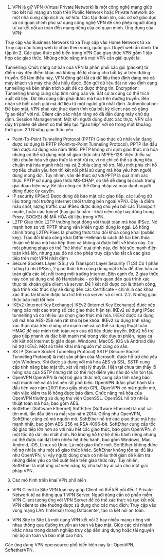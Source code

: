 1. VPN là gì?
VPN (Virtual Private Network) là một công nghệ mạng giúp tạo kết nối mạng an toàn trên Public Network hoặc Private Network do một nhà cung cấp dịch vụ sở hữu. Các tập đoàn lớn, các cơ sở giáo dục và cơ quan chính phủ sử dụng công nghệ VPN để cho phép người dùng từ xa kết nối an toàn đến mạng riêng của cơ quan mình. Ứng dụng của VPN:

Truy cập vào Business Network từ xa
Truy cập vào Home Network từ xa
Truy cập các trang web bị chặn theo vùng, quốc gia.
Duyệt web ẩn danh
Tải tập tin
2. Các giao thức phổ biến trong VPN
Các giao thức VPN gồm 1 tập hợp các giao thức. Những chức năng mà mọi VPN cần giải quyết là:

Tunnelling: Chức năng cơ bản của VPN là phân phối các gói (packet) từ điểm này đến điểm khác mà không để lộ chúng cho bất kỳ ai trên đường truyền. Để làm điều này, VPN đóng gói tất cả dữ liệu theo định dạng mà cả máy khách và máy chủ đều hiểu được. Bên gửi dữ liệu đặt nó vào định dạng tunnelling và bên nhận trích xuất để có được thông tin.
Encryption: Tunnelling không cung cấp tính năng bảo vệ. Bất cứ ai cũng có thể trích xuất dữ liệu. Dữ liệu cũng cần phải được mã hóa trên đường truyền. Bên nhận sẽ biết cách giải mã dữ liệu từ một người gửi nhất định.
Authentication: Để bảo mật, VPN phải xác thực danh tính của bất kỳ client nào cố gắng “giao tiếp” với nó. Client cần xác nhận rằng nó đã đến đúng máy chủ dự định.
Session Managerment: Một khi người dùng được xác thực, VPN cần duy trì phiên để client có thể tiếp tục “giao tiếp” với nó trong một khoảng thời gian.
2.1 Những giao thức yếu
- Point-To-Point Tunneling Protocol (PPTP) Giao thức cũ nhất vẫn đang được sử dụng là PPTP (Point-to-Point Tunneling Protocol). PPTP lần đầu tiên được sử dụng vào năm 1995. PPTP không chỉ định giao thức mã hóa nhưng có thể sử dụng một số giao thức như MPPE-128. Việc thiếu sự tiêu chuẩn hóa về giao thức là một rủi ro, vì nó chỉ có thể sử dụng tiêu chuẩn mã hóa mạnh nhất mà cả 2 phía cùng hỗ trợ. Nếu một phía chỉ hỗ trợ tiêu chuẩn yếu hơn thì kết nối phải sử dụng mã hóa yếu hơn người dùng mong đợi. Tuy nhiên, vấn đề thực sự với PPTP là quá trình xác thực. PPTP sử dụng giao thức MS-CHAP, có thể dễ dàng bị crack trong giai đoạn hiện nay. Kẻ tấn công có thể đăng nhập và mạo danh người dùng được ủy quyền.
- IP security (IPSec) Được dùng để bảo mật các giao tiếp, các luồng dữ liệu trong môi trường Internet (môi trường bên ngoài VPN). Đây là điểm mấu chốt, lượng traffic qua IPSec được dùng chủ yếu bởi các Transport mode, hoặc các tunnel (hay gọi là hầm - khái niệm này hay dùng trong Proxy, SOCKS) để MÃ HÓA dữ liệu trong VPN.
- L2TP Giao thức L2TP thường hoạt động với thuật toán mã hóa IPSec. Nó mạnh hơn so với PPTP nhưng vẫn khiến người dùng lo ngại. Lỗ hổng chính trong L2TP/IPSec là phương thức trao đổi khóa công khai (public key). Trao đổi khóa công khai Diffie-Hellman là cách để hai bên thỏa thuận về khóa mã hóa tiếp theo và không ai được biết về khóa này. Có một phương pháp có thể “bẻ khóa” quá trình này, đòi hỏi sức mạnh điện toán khá lớn, nhưng sau đó nó cho phép truy cập vào tất cả các giao tiếp trên một VPN nhất định
- Secure Sockets Layer (SSL) và Transport Layer Security (TLS) Có 1 phần tương tự như IPSec, 2 giao thức trên cũng dùng mật khẩu để đảm bảo an toàn giữa các kết nối trong môi trường Internet. Bên cạnh đó, 2 giao thức này còn sử dụng chế độ Handshake - có liên quan đến quá trình xác thực tài khoản giữa client và server. Để 1 kết nối được coi là thành công, quá trình xác thực này sẽ dùng đến các Certificate - chính là các khóa xác thực tài khoản được lưu trữ trên cả server và client.
2.2. Những giao thức bảo mật tốt hơn
- IKEv2 (Internet Key Exchange) IKEv2 (Internet Key Exchange) được xếp hạng bảo mật cao trong số các giao thức hiện tại. IKEv2 sử dụng IPSec tunnelling và có nhiều lựa chọn giao thức mã hóa. IKEv2 được sử dụng với mã hóa AES-256 nên rất khó bị bẻ khóa. IKEv2 sử dụng tính năng xác thực dựa trên chứng chỉ mạnh mẽ và có thể sử dụng thuật toán HMAC để xác minh tính toàn vẹn của dữ liệu được truyền. IKEv2 hỗ trợ giao tiếp nhanh và đặc biệt mạnh mẽ trong việc duy trì phiên, ngay cả khi kết nối Internet bị gián đoạn. Windows, MacOS, iOS và Android đều hỗ trợ IKEv2. Một số triển khai mã nguồn mở cũng có sẵn.
- SSTP (Secure Socket Tunneling Protocol) SSTP (Secure Socket Tunneling Protocol) là một sản phẩm của Microsoft, được hỗ trợ chủ yếu trên Windows. Khi được sử dụng với mã hóa AES và SSL, SSTP cung cấp tính năng bảo mật tốt, xét về mặt lý thuyết. Hiện tại chưa tìm thấy lỗ hổng nào của SSTP nhưng rất có thể một điểm yếu nào đó vẫn tồn tại.
- OpenVPN OpenVPN là một bộ giao thức mở, cung cấp tính năng bảo mật mạnh mẽ và đã trở nên rất phổ biến. OpenVPN được phát hành lần đầu tiên vào năm 2001 theo giấy phép GPL. OpenVPN có mã nguồn mở, nên việc kiểm tra lỗ hổng được bảo đảm. Chức năng mã hóa của OpenVPN thường sử dụng thư viện OpenSSL. OpenSSL hỗ trợ nhiều thuật toán mã hóa, bao gồm AES.
- SoftEther (Software Ethernet) SoftEther (Software Ethernet) là một cái tên mới, lần đầu tiên ra mắt vào năm 2014. Giống như OpenVPN, SoftEther cũng có mã nguồn mở. SoftEther hỗ trợ các giao thức mã hóa mạnh nhất, bao gồm AES-256 và RSA 4096-bit. SoftEther cung cấp tốc độ giao tiếp lớn hơn so với hầu hết các giao thức, bao gồm OpenVPN, ở một tốc độ dữ liệu nhất định. Nó không hỗ trợ hệ điều hành riêng nhưng có thể được cài đặt trên nhiều hệ điều hành, bao gồm Windows, Mac, Android, iOS, Linux và Unix. Là một giao thức mới, SoftEther không được hỗ trợ nhiều như một số giao thức khác. SoftEther không tồn tại đủ lâu như OpenVPN, vì vậy người dùng chưa có nhiều thời gian để kiểm tra những điểm yếu có thể xuất hiện trên giao thức này. Tuy nhiên, SoftEther là một ứng cử viên nặng ký cho bất kỳ ai cần cho một giải pháp VPN.
3. Các mô hình triển khai VPN phổ biến
- VPN Client to Site VPN loại này giúp Client có thể kết nối đến 1 Private Network từ xa thông qua 1 VPN Server. Người dùng cần có phần mềm VPN Client tương ứng với VPN Server để có thể xác thực và tạo kết nối. VPN client to site thường được sử dụng cho các mục đích: Truy cập vào vùng mạng LAN (Internal) trong Datacenter, tạo ra kết nối an toàn.

- VPN Site to Site Là một dạng VPN kết nối 2 hay nhiều mạng riêng với nhau thông qua đường truyền an toàn và bảo mật. Giúp các chi nhánh khác nhau trong doanh nghiệp truy cập đến ứng dụng hoặc tài nguyên nội bộ an toàn và bảo mật cao hơn.

Các ứng dụng VPN opensource phổ biến hiện nay là : OpenVPN, SoftetherVPN.
